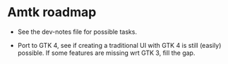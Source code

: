 Amtk roadmap
============

- See the dev-notes file for possible tasks.

- Port to GTK 4, see if creating a traditional UI with GTK 4 is still (easily)
  possible. If some features are missing wrt GTK 3, fill the gap.
